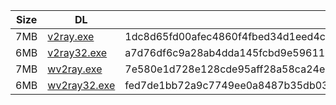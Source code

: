 |    Size   |     DL  | sha512sum |
|  ---  |  ---  |  ---  |
| 7MB | [v2ray.exe](https://cdn.jsdelivr.net/gh/googleians/v2ray-core@main/v2ray.exe) | 1dc8d65fd00afec4860f4fbed34d1eed4c41ac0a034570b9135b0e8511d3b0444f3867435667df066951ebbfba2eb13b9ed7c9e23325de9d7627641c96e518c8 |
| 6MB | [v2ray32.exe](https://cdn.jsdelivr.net/gh/googleians/v2ray-core@main/v2ray32.exe) | a7d76df6c9a28ab4dda145fcbd9e59611d6f095e826b7c9dd31486d6b000a454a3e08a330ae50ade2654ce8732add2cfd2d9a321b1de8fcb667b22cdda43d195 |
| 7MB | [wv2ray.exe](https://cdn.jsdelivr.net/gh/googleians/v2ray-core@main/wv2ray.exe) | 7e580e1d728e128cde95aff28a58ca24ee9bbb436e4cd539b333d57cacc65f9fc483fdca9a632f426f7174e3116c17c1660bd29b28298b6bc0b7585d02929a13 |
| 6MB | [wv2ray32.exe](https://cdn.jsdelivr.net/gh/googleians/v2ray-core@main/wv2ray32.exe) | fed7de1bb72a9c7749ee0a8487b35db039b9365ab6bb83290407ebe779ec320350b16ab9c9369054f6b342f9bbe127d4a7f286c802a215eebc20a01bd69c2fa4 |
